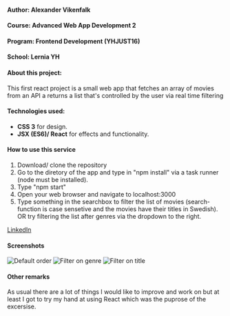 
#### Author: Alexander Vikenfalk
#### Course: Advanced Web App Development 2
#### Program: Frontend Development (YHJUST16)
#### School: Lernia YH

#### About this project: 
This first react project is a small web app that fetches an array of movies from an API a returns a list that's controlled by the user via real time filtering

#### Technologies used: 
* **CSS 3** for design.
* **JSX (ES6)/ React** for effects and functionality.

#### How to use this service ####
1.  Download/ clone the repository
2.  Go to the diretory of the app and type in "npm install" via a task runner (node must be installed).
3.  Type "npm start" 
4.  Open your web browser and navigate to localhost:3000
5.  Type something in the searchbox to filter the list of movies (search-function is case sensetive and the movies have their titles in Swedish). OR try filtering the list after genres via the dropdown to the right. 

[LinkedIn](https://de.linkedin.com/in/alexander-vikenfalk-6b993b42)

#### Screenshots ####
![Default order](https://imgur.com/a/VznIX)
![Filter on genre](https://imgur.com/a/7Ccdk)
![Filter on title](https://imgur.com/a/CR9OA)

#### Other remarks ####
As usual there are a lot of things I would like to improve and work on but at least I got to try my hand at using React which was the puprose of the excersise.
